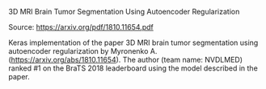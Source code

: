 3D MRI Brain Tumor Segmentation Using Autoencoder Regularization

Source: https://arxiv.org/pdf/1810.11654.pdf

Keras implementation of the paper 3D MRI brain tumor segmentation using autoencoder regularization by Myronenko A. (https://arxiv.org/abs/1810.11654). The author (team name: NVDLMED) ranked #1 on the BraTS 2018 leaderboard using the model described in the paper.
